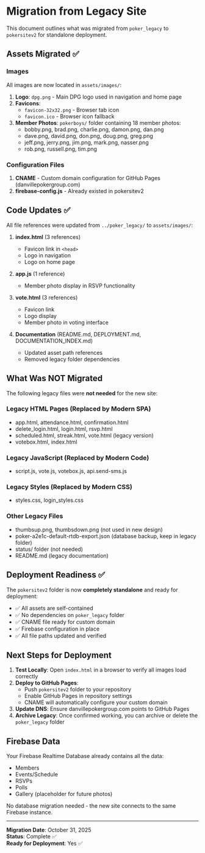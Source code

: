 # Migration from Legacy Site

This document outlines what was migrated from `poker_legacy` to `pokersitev2` for standalone deployment.

## Assets Migrated ✅

### Images
All images are now located in `assets/images/`:

1. **Logo**: `dpg.png` - Main DPG logo used in navigation and home page
2. **Favicons**: 
   - `favicon-32x32.png` - Browser tab icon
   - `favicon.ico` - Browser icon fallback
3. **Member Photos**: `pokerboys/` folder containing 18 member photos:
   - bobby.png, brad.png, charlie.png, damon.png, dan.png
   - dave.png, david.png, don.png, doug.png, greg.png
   - jeff.png, jerry.png, jim.png, mark.png, nasser.png
   - rob.png, russell.png, tim.png

### Configuration Files
1. **CNAME** - Custom domain configuration for GitHub Pages (danvillepokergroup.com)
2. **firebase-config.js** - Already existed in pokersitev2

## Code Updates ✅

All file references were updated from `../poker_legacy/` to `assets/images/`:

1. **index.html** (3 references)
   - Favicon link in `<head>`
   - Logo in navigation
   - Logo on home page

2. **app.js** (1 reference)
   - Member photo display in RSVP functionality

3. **vote.html** (3 references)
   - Favicon link
   - Logo display
   - Member photo in voting interface

4. **Documentation** (README.md, DEPLOYMENT.md, DOCUMENTATION_INDEX.md)
   - Updated asset path references
   - Removed legacy folder dependencies

## What Was NOT Migrated

The following legacy files were **not needed** for the new site:

### Legacy HTML Pages (Replaced by Modern SPA)
- app.html, attendance.html, confirmation.html
- delete_login.html, login.html, rsvp.html
- scheduled.html, streak.html, vote.html (legacy version)
- votebox.html, index.html

### Legacy JavaScript (Replaced by Modern Code)
- script.js, vote.js, votebox.js, api.send-sms.js

### Legacy Styles (Replaced by Modern CSS)
- styles.css, login_styles.css

### Other Legacy Files
- thumbsup.png, thumbsdown.png (not used in new design)
- poker-a2e1c-default-rtdb-export.json (database backup, keep in legacy folder)
- status/ folder (not needed)
- README.md (legacy documentation)

## Deployment Readiness ✅

The `pokersitev2` folder is now **completely standalone** and ready for deployment:

- ✅ All assets are self-contained
- ✅ No dependencies on `poker_legacy` folder
- ✅ CNAME file ready for custom domain
- ✅ Firebase configuration in place
- ✅ All file paths updated and verified

## Next Steps for Deployment

1. **Test Locally**: Open `index.html` in a browser to verify all images load correctly
2. **Deploy to GitHub Pages**: 
   - Push `pokersitev2` folder to your repository
   - Enable GitHub Pages in repository settings
   - CNAME will automatically configure your custom domain
3. **Update DNS**: Ensure danvillepokergroup.com points to GitHub Pages
4. **Archive Legacy**: Once confirmed working, you can archive or delete the `poker_legacy` folder

## Firebase Data

Your Firebase Realtime Database already contains all the data:
- Members
- Events/Schedule
- RSVPs
- Polls
- Gallery (placeholder for future photos)

No database migration needed - the new site connects to the same Firebase instance.

---

**Migration Date**: October 31, 2025  
**Status**: Complete ✅  
**Ready for Deployment**: Yes ✅

